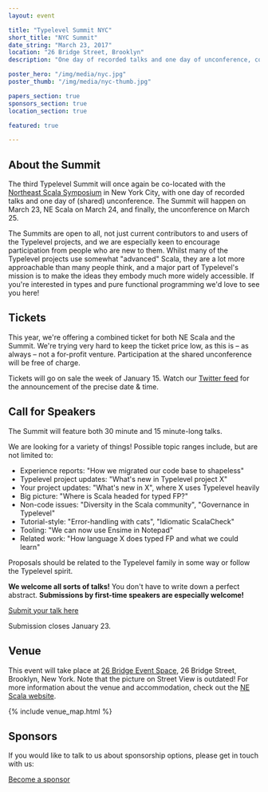 ```yaml
---
layout: event

title: "Typelevel Summit NYC"
short_title: "NYC Summit"
date_string: "March 23, 2017"
location: "26 Bridge Street, Brooklyn"
description: "One day of recorded talks and one day of unconference, co-located with NE Scala."

poster_hero: "/img/media/nyc.jpg"
poster_thumb: "/img/media/nyc-thumb.jpg"

papers_section: true
sponsors_section: true
location_section: true

featured: true

---
```


## About the Summit

The third Typelevel Summit will once again be co-located with the [Northeast Scala Symposium](http://www.nescala.org/) in New York City, with one day of recorded talks and one day of (shared) unconference.
The Summit will happen on March 23, NE Scala on March 24, and finally, the unconference on March 25.

The Summits are open to all, not just current contributors to and users of the Typelevel projects, and we are especially keen to encourage participation from people who are new to them.
Whilst many of the Typelevel projects use somewhat "advanced" Scala, they are a lot more approachable than many people think, and a major part of Typelevel's mission is to make the ideas they embody much more widely accessible.
If you're interested in types and pure functional programming we'd love to see you here!

## Tickets

This year, we're offering a combined ticket for both NE Scala and the Summit.
We're trying very hard to keep the ticket price low, as this is – as always – not a for-profit venture.
Participation at the shared unconference will be free of charge.

Tickets will go on sale the week of January 15.
Watch our [Twitter feed](https://twitter.com/typelevel) for the announcement of the precise date & time.

## Call for Speakers

The Summit will feature both 30 minute and 15 minute-long talks.

We are looking for a variety of things! Possible topic ranges include, but are not limited to:

  - Experience reports:  "How we migrated our code base to shapeless"
  - Typelevel project updates: "What's new in Typelevel project X"
  - Your project updates: "What's new in X", where X uses Typelevel heavily
  - Big picture: "Where is Scala headed for typed FP?"
  - Non-code issues: "Diversity in the Scala community", "Governance in Typelevel"
  - Tutorial-style: "Error-handling with cats", "Idiomatic ScalaCheck"
  - Tooling: "We can now use Ensime in Notepad"
  - Related work: "How language X does typed FP and what we could learn"

Proposals should be related to the Typelevel family in some way or follow the Typelevel spirit.

**We welcome all sorts of talks!** You don't have to write down a perfect abstract. **Submissions by first-time speakers are especially welcome!**

<a class="btn large" href="https://www.papercall.io/typelevel-summit-nyc-2017">Submit your talk here</a>

Submission closes January 23.

## Venue

This event will take place at [26 Bridge Event Space](http://www.26bridge.com/), 26 Bridge Street, Brooklyn, New York.
Note that the picture on Street View is outdated!
For more information about the venue and accommodation, check out the [NE Scala website](http://www.nescala.org/).

{% include venue_map.html %}

## Sponsors

If you would like to talk to us about sponsorship options, please get in touch with us:

<a class="btn large" href="mailto:info@typelevel.org">Become a sponsor</a>
